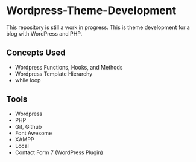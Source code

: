 # Wordpress-Theme-Development

This repository is still a work in progress. This is theme development for a blog with WordPress and PHP.

## Concepts Used

- Wordpress Functions, Hooks, and Methods
- Wordpress Template Hierarchy
- while loop

## Tools

- Wordpress
- PHP
- Git, Github
- Font Awesome
- XAMPP
- Local
- Contact Form 7 (WordPress Plugin)

